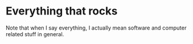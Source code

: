 # Everything that rocks
Note that when I say everything, I actually mean software and
computer related stuff in general.
